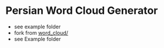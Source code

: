 # Persian Word Cloud Generator
* see example folder
* fork from  <a href="https://github.com/amueller/word_cloud">word_cloud/</a>
* see Example folder